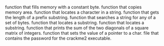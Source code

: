function that fills memory with a constant byte.
function that copies memory area.
function that locates a character in a string.
function that gets the length of a prefix substring.
function that searches a string for any of a set of bytes.
function that locates a substring.
function that locates a substring.
function that prints the sum of the two diagonals of a square matrix of integers.
function that sets the value of a pointer to a char.
file that contains the password for the crackme2 executable.
